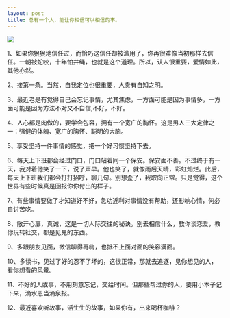 ---layout: posttitle: 总有一个人，能让你相信可以相信的事。	---![](http://mmbiz.qpic.cn/mmbiz/4x2I2O5DTaW0r2z6rDAno2pawiaRqOHglM6YP0L4b7ibBdiaW7NfXItD1iadU32lj4Gu3MHeknTWibLUOEGJWrrPY4w/0?wx_fmt=gif&tp=webp&wxfrom=5&wx_lazy=1)1、如果你狠狠地信任过，而恰巧这信任却被滥用了，你再很难像当初那样去信任。一朝被蛇咬，十年怕井绳，也就是这个道理。所以，认人很重要，爱情如此，其他亦然。2、接第一条。当然，自我定位也很重要，人贵有自知之明。3、最近老是有觉得自己会忘记事情，尤其焦虑，一方面可能是因为事情多，一方面可能是因为方法不对又不自信,不好，不好。4、人心都是肉做的，要学会包容，拥有一个宽广的胸怀。这是男人三大定律之一：强健的体魄、宽广的胸怀、聪明的大脑。5、享受坚持一件事情的感觉，把一个好习惯坚持下去。6、每天上下班都会经过门口，门口站着同一个保安。保安面不善。不过终于有一天，我对着他笑了一下，说了声早。他也笑了，就像雨后天晴，彩虹灿烂。此后，每天上下班我们都会打打招呼，聊几句。别想歪了，我取向正常。只是觉得，这个世界有些时候真是回报你你付出的样子。7、有些事情要做了才知道好不好，急功近利对事情没有帮助，还影响心情，何必自讨苦吃。8、敞开心扉，真诚，这是一切人际交往的秘诀。别去相信什么，教你谈恋爱，教你玩转社交，都是见鬼的东西。9、多跟朋友见面，微信聊得再嗨，也抵不上面对面的笑容满面。10、多读书，见过了好的忍不了坏的，这很正常，那就去追逐，见你想见的人，看你想看的风景。11、不好的人或事，不用刻意忘记，交给时间。但那些帮过你的人，要用小本子记下来，滴水恩当涌泉报。12、最近喜欢听故事，活生生的故事，如果你有，出来喝杯咖啡？